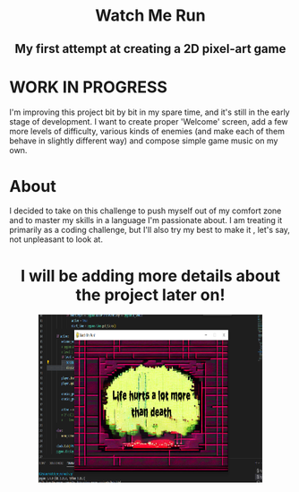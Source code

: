 <h1 align="center">Watch Me Run</h1>
<h2 align="center">My first attempt at creating a 2D pixel-art game</h2>

# WORK IN PROGRESS

I'm improving this project bit by bit in my spare time, and it's still in the early stage of development. I want to create proper 'Welcome' screen, add a few more levels of difficulty, various kinds of enemies (and make each of them behave in slightly different way) and compose simple game music on my own.

# About

 I decided to take on this challenge to push myself out of my comfort zone and to master my skills in a language I'm passionate about. I am treating it primarily as a coding challenge, but I'll also try my best to make it , let's say, not unpleasant to look at.


<h1 align="center">I will be adding more details about the project later on!</h1>

<p align="center"><img src="Picture_watch.png" alt="Logo" width="400" height="300"></p>
